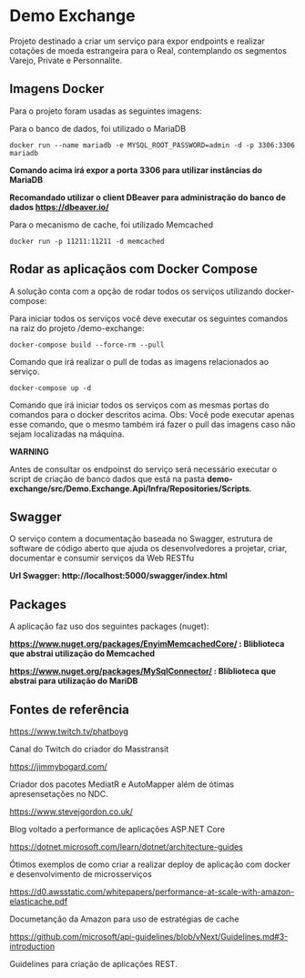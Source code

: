 # Demo Exchange

Projeto destinado a criar um serviço para expor endpoints e realizar cotações de moeda estrangeira para o Real, contemplando os segmentos Varejo, Private e Personnalite.

## Imagens Docker
Para o projeto foram usadas as seguintes imagens:

Para o banco de dados, foi utilizado o MariaDB

`docker run --name mariadb -e MYSQL_ROOT_PASSWORD=admin -d -p 3306:3306 mariadb`

**Comando acima irá expor a porta 3306 para utilizar instâncias do MariaDB**

**Recomandado utilizar o client DBeaver para administração do banco de dados https://dbeaver.io/**

Para o mecanismo de cache, foi utilizado Memcached

`docker run -p 11211:11211 -d memcached`

## Rodar as aplicaçãos com Docker Compose
A solução conta com a opção de rodar todos os serviços utilizando docker-compose:

Para iniciar todos os serviços você deve executar os seguintes comandos na raiz do projeto /demo-exchange: 

`docker-compose build --force-rm --pull`

Comando que irá realizar o pull de todas as imagens relacionados ao serviço.

`docker-compose up -d`

Comando que irá iniciar todos os serviços com as mesmas portas do comandos para o docker descritos acima.
Obs: Você pode executar apenas esse comando, que o mesmo também irá fazer o pull das imagens caso não sejam localizadas na máquina.

**WARNING**

Antes de consultar os endpoinst do serviço será necessário executar o script de criação de banco dados que está na pasta **demo-exchange/src/Demo.Exchange.Api/Infra/Repositories/Scripts**.

## Swagger
O serviço contem a documentação baseada no Swagger, estrutura de software de código aberto que ajuda os desenvolvedores a projetar, criar, documentar e consumir serviços da Web RESTfu

**Url Swagger: http://localhost:5000/swagger/index.html**

## Packages
A aplicação faz uso dos seguintes packages (nuget):

**https://www.nuget.org/packages/EnyimMemcachedCore/ : Bliblioteca que abstrai utilização do Memcached**

**https://www.nuget.org/packages/MySqlConnector/ : Bliblioteca que abstrai para utilização do MariDB**

## Fontes de referência
https://www.twitch.tv/phatboyg

Canal do Twitch do criador do Masstransit

https://jimmybogard.com/

Criador dos pacotes MediatR e AutoMapper além de ótimas apresensetações no NDC.

https://www.stevejgordon.co.uk/

Blog voltado a performance de aplicações ASP.NET Core

https://dotnet.microsoft.com/learn/dotnet/architecture-guides

Ótimos exemplos de como criar a realizar deploy de aplicação com docker e desenvolvimento de microsserviços

https://d0.awsstatic.com/whitepapers/performance-at-scale-with-amazon-elasticache.pdf

Documetanção da Amazon para uso de estratégias de cache

https://github.com/microsoft/api-guidelines/blob/vNext/Guidelines.md#3-introduction

Guidelines para criação de aplicações REST.
